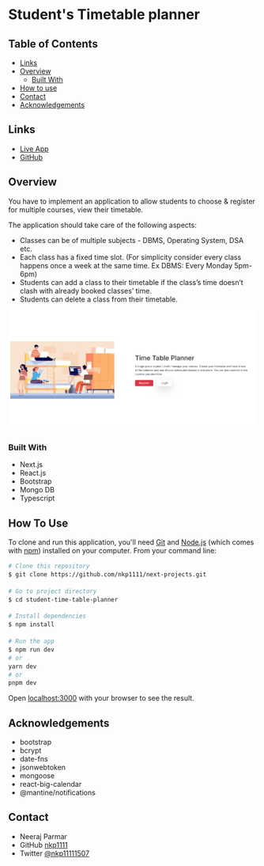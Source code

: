# Student's Timetable planner

## Table of Contents

- [Links](#links)
- [Overview](#overview)
  - [Built With](#built-with)
- [How to use](#how-to-use)
- [Contact](#contact)
- [Acknowledgements](#acknowledgements)

## Links

- [Live App](https://next-projects-sigma.vercel.app/)
- [GitHub](https://github.com/nkp1111/next-projects/tree/main/student-time-table-planner)

## Overview

You have to implement an application to allow students to choose & register for multiple courses, view their timetable.

The application should take care of the following aspects:

- Classes can be of multiple subjects - DBMS, Operating System, DSA etc.
- Each class has a fixed time slot. (For simplicity consider every class happens once a week at the same time. Ex DBMS: Every Monday 5pm-6pm)
- Students can add a class to their timetable if the class’s time doesn’t clash with already booked classes’ time.
- Students can delete a class from their timetable.

![screenshot](./public/images/Screenshot%202023-08-24%20145505.png)

### Built With

- Next.js
- React.js
- Bootstrap
- Mongo DB
- Typescript

## How To Use

To clone and run this application, you'll need [Git](https://git-scm.com) and [Node.js](https://nodejs.org/en/download/) (which comes with [npm](http://npmjs.com)) installed on your computer. From your command line:

```bash
# Clone this repository
$ git clone https://github.com/nkp1111/next-projects.git

# Go to project directory
$ cd student-time-table-planner

# Install dependencies
$ npm install

# Run the app
$ npm run dev
# or
yarn dev
# or
pnpm dev

```

Open [localhost:3000](http://localhost:3000) with your browser to see the result.

## Acknowledgements

- bootstrap
- bcrypt
- date-fns
- jsonwebtoken
- mongoose
- react-big-calendar
- @mantine/notifications

## Contact

- Neeraj Parmar
- GitHub [nkp1111](https://github.com/nkp1111)
- Twitter [@nkp11111507](https://twitter.com/@nkp11111507)
